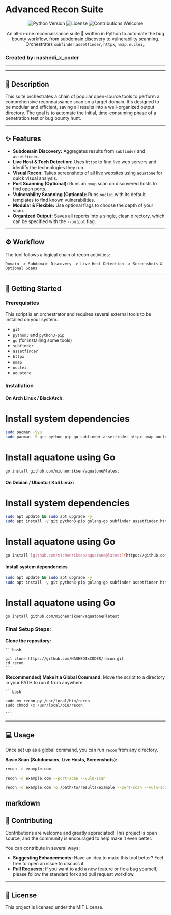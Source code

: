 # Advanced Recon Suite

<div align="center">

![Python Version](https://img.shields.io/badge/python-3.6+-blue.svg)
![License](https://img.shields.io/badge/license-MIT-green.svg)
![Contributions Welcome](https://img.shields.io/badge/contributions-welcome-brightgreen.svg)

An all-in-one reconnaissance suite 🐍 written in Python to automate the bug bounty workflow, from subdomain discovery to vulnerability scanning. Orchestrates `subfinder`,`assetfinder`, `httpx`, `nmap`, `nuclei`,.

</div>


### Created by: nashedi_x_coder

***
---
## 📜 Description

This suite orchestrates a chain of popular open-source tools to perform a comprehensive reconnaissance scan on a target domain. It's designed to be modular and efficient, saving all results into a well-organized output directory. The goal is to automate the initial, time-consuming phase of a penetration test or bug bounty hunt.

---
## ✨ Features

-   **Subdomain Discovery:** Aggregates results from `subfinder` and `assetfinder`.
-   **Live Host & Tech Detection:** Uses `httpx` to find live web servers and identify the technologies they run.
-   **Visual Recon:** Takes screenshots of all live websites using `aquatone` for quick visual analysis.
-   **Port Scanning (Optional):** Runs an `nmap` scan on discovered hosts to find open ports.
-   **Vulnerability Scanning (Optional):** Runs `nuclei` with its default templates to find known vulnerabilities.
-   **Modular & Flexible:** Use optional flags to choose the depth of your scan.
-   **Organized Output:** Saves all reports into a single, clean directory, which can be specified with the `--output` flag.
---
## ⚙️ Workflow

The tool follows a logical chain of recon activities:

`Domain -> Subdomain Discovery -> Live Host Detection -> Screenshots & Optional Scans`

---
## 🚀 Getting Started

### Prerequisites

This script is an orchestrator and requires several external tools to be installed on your system.

-   `git`
-   `python3` and `python3-pip`
-   `go` (for installing some tools)
-   `subfinder`
-   `assetfinder`
-   `httpx`
-   `nmap`
-   `nuclei`
-   `aquatone`

### Installation

#### On Arch Linux / BlackArch:

# Install system dependencies
```bash
sudo pacman -Syu
sudo pacman -S git python-pip go subfinder assetfinder httpx nmap nuclei
```

# Install aquatone using Go
```bash
go install github.com/michenriksen/aquatone@latest
```

#### On Debian / Ubuntu / Kali Linux:
# Install system dependencies
```bash
sudo apt update && sudo apt upgrade -y
sudo apt install -y git python3-pip golang-go subfinder assetfinder httpx nmap nuclei
```

# Install aquatone using Go
```bash
go install [github.com/michenriksen/aquatone@latest](https://github.com/michenriksen/aquatone@latest)
```


#### Install system dependencies
```bash
sudo apt update && sudo apt upgrade -y
sudo apt install -y git python3-pip golang-go subfinder assetfinder httpx nmap nuclei
```

# Install aquatone using Go
```bash
go install github.com/michenriksen/aquatone@latest
````

### Final Setup Steps:

**Clone the repository:**

    ```bash

    git clone https://github.com/NASHEDIxCODER/recon.git
    cd recon
    ```

**(Recommended) Make it a Global Command:**
    Move the script to a directory in your PATH to run it from anywhere.

    ```bash

    sudo mv recon.py /usr/local/bin/recon
    sudo chmod +x /usr/local/bin/recon

    ```

---
## 💻 Usage

Once set up as a global command, you can run `recon` from any directory.

**Basic Scan (Subdomains, Live Hosts, Screenshots):**
```bash
recon -d example.com

recon -d example.com --port-scan --vuln-scan

recon -d example.com -o /path/to/results/example --port-scan --vuln-scan
````

markdown
---
## 🤝 Contributing

Contributions are welcome and greatly appreciated! This project is open source, and the community is encouraged to help make it even better.

You can contribute in several ways:
-   **Suggesting Enhancements:** Have an idea to make this tool better? Feel free to open an issue to discuss it.
-   **Pull Requests:** If you want to add a new feature or fix a bug yourself, please follow the standard fork and pull request workflow.

---
## 📄 License

This project is licensed under the MIT License.